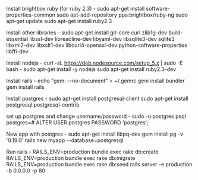 Install brightbox ruby (for ruby 2.3) -
	sudo apt-get install software-properties-common
	sudo apt-add-repository ppa:brightbox/ruby-ng
	sudo apt-get update
	sudo apt-get install ruby2.3

Install other libraries -
	sudo apt-get install git-core curl zlib1g-dev build-essential libssl-dev libreadline-dev libyaml-dev libsqlite3-dev sqlite3 libxml2-dev libxslt1-dev libcurl4-openssl-dev python-software-properties libffi-dev

Install nodejs -
	curl -sL https://deb.nodesource.com/setup_5.x | sudo -E bash -
	sudo apt-get install -y nodejs
	sudo apt-get install ruby2.3-dev

Install rails -
	echo "gem: --no-document" > ~/.gemrc
	gem install bundler
	gem install rails

Install postgres -
	sudo apt-get install postgresql-client
	sudo apt-get install postgresql postgresql-contrib

set up postgres and change username/password -
	sudo -u postgres psql
	postgres=# ALTER USER postgres PASSWORD 'postgres';


New app with postgres -
	sudo apt-get install libpq-dev
	gem install pg -v '0.19.0'
	rails new myapp --database=postgresql

Run rails -
	RAILS_ENV=production bundle exec rake db:create
	RAILS_ENV=production bundle exec rake db:migrate
	RAILS_ENV=production bundle exec rake db:seed
	rails server -e production -b 0.0.0.0 -p 80


